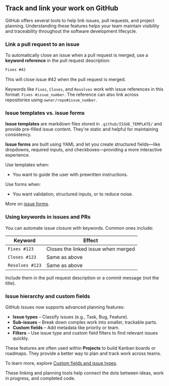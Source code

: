 ## Track and link your work on GitHub

GitHub offers several tools to help link issues, pull requests, and project planning. Understanding these features helps your team maintain visibility and traceability throughout the software development lifecycle.

### Link a pull request to an issue

To automatically close an issue when a pull request is merged, use a **keyword reference** in the pull request description:

```markdown
Fixes #42
```

This will close issue #42 when the pull request is merged.

Keywords like `Fixes`, `Closes`, and `Resolves` work with issue references in this format: `Fixes #issue_number`. The reference can also link across repositories using `owner/repo#issue_number`.

### Issue templates vs. issue forms

**Issue templates** are markdown files stored in `.github/ISSUE_TEMPLATE/` and provide pre-filled issue content. They're static and helpful for maintaining consistency.

**Issue forms** are built using YAML and let you create structured fields—like dropdowns, required inputs, and checkboxes—providing a more interactive experience.

Use templates when:

* You want to guide the user with prewritten instructions.

Use forms when:

* You want validation, structured inputs, or to reduce noise.

More on [issue forms](https://docs.github.com/issues/tracking-your-work-with-issues/creating-issue-forms-for-your-repository).

### Using keywords in issues and PRs

You can automate issue closure with keywords. Common ones include:

| Keyword         | Effect                              |
| --------------- | ----------------------------------- |
| `Fixes #123`    | Closes the linked issue when merged |
| `Closes #123`   | Same as above                       |
| `Resolves #123` | Same as above                       |

Include them in the pull request description or a commit message (not the title).

### Issue hierarchy and custom fields

GitHub Issues now supports advanced planning features:

* **Issue types** – Classify issues (e.g., Task, Bug, Feature).
* **Sub-issues** – Break down complex work into smaller, trackable parts.
* **Custom fields** – Add metadata like priority or team.
* **Filters** – Use issue type and custom field filters to find relevant issues quickly.

These features are often used within **Projects** to build Kanban boards or roadmaps. They provide a better way to plan and track work across teams.

To learn more, explore [Custom fields and issue types](https://docs.github.com/issues/planning-and-tracking-with-projects/customizing-issues/custom-fields).

These linking and planning tools help connect the dots between ideas, work in progress, and completed code.
